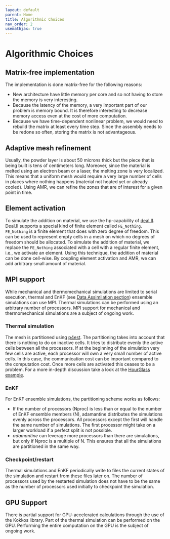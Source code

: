 ```yaml
---
layout: default
parent: Home
title: Algorithmic Choices
nav_order: 2
usemathjax: true
---
```


# Algorithmic Choices
## Matrix-free implementation
The implementation is done matrix-free for the following reasons:
* New architecture have little memory per core and so not having to store
    the memory is very interesting.
* Because the latency of the memory, a very important part of our problem
    is memory bound. It is therefore interesting to decrease memory access even
    at the cost of more computation.
* Because we have time-dependent nonlinear problem, we would need to
    rebuild the matrix at least every time step. Since the assembly needs to be
    redone so often, storing the matrix is not advantageous.

## Adaptive mesh refinement
Usually, the powder layer is about 50 microns thick but the piece that is being
built is tens of centimeters long. Moreover, since the material is melted using
an electron beam or a laser, the melting zone is very localized. This means that
a uniform mesh would require a very large number of cells in places where nothing
happens (material not heated yet or already cooled). Using AMR, we can refine
the zones that are of interest for a given point in time.

## Element activation
To simulate the addition on material, we use the hp-capability of 
[deal.II](https://www.dealii.org). Deal.II supports a special kind of finite 
element called `FE_Nothing`. `FE_Nothing` is a finite element that does with
zero degree of freedom. This can be used to represent empty cells in a mesh on
which no degrees of freedom should be allocated. To simulate the addition of
material, we replace the `FE_Nothing` associated with a cell with a regular finite 
element, i.e., we activate an element. Using this technique, the addition of 
material can be done cell-wise. By coupling element activation and AMR, we can
add arbitrary small amount of material.

## MPI support
While mechanical and thermomechanical simulations are limited to serial
execution, thermal and EnKF (see [Data Assimilation section]({{site.baseurl}}/doc/data_assimilation)) 
ensemble simulations can use MPI. Thermal simulations can be performed using an 
arbitrary number of processors. MPI support for mechanical and thermomechanical 
simulations are a subject of ongoing work.

### Thermal simulation
The mesh is partitioned using [p4est](https://www.p4est.org/). The partitioning
takes into account that there is nothing to do on inactive cells. It tries to
distribute evenly the active cells between all the processors. If at the beginning
of the simulation very few cells are active, each processor will own a very
small number of active cells. In this case, the communication cost can be important
compared to the computation cost. Once more cells are activated this ceases to
be a problem. For a more in-depth discussion take a look at the [HourGlass
example]({{site.baseurl}}/doc/examples/hour_glass).

### EnKF
For EnKF ensemble simulations, the partitioning scheme works as follows:
* If the number of processors (Nproc) is less than or equal to the number of EnKF 
    ensemble members (N), adamantine distributes the simulations evenly across the
    processors. All processors except the first will handle the same number of 
    simulations. The first processor might take on a larger workload if a perfect 
    split is not possible.
* *adamantine* can leverage more processors than there are simulations, but
    only if Nproc is a multiple of N. This ensures that all the simulations
    are partitioned in the same way.

### Checkpoint/restart
Thermal simulations and EnKF periodically write to files the current states of
the simulation and restart from these files later on. The number of processors
used by the restarted simulation does not have to be the same as the number of
processors used initially to checkpoint the simulation.

## GPU Support
There is partial support for GPU-accelerated calculations through the use of 
the Kokkos library. Part of the thermal simulation can be performed on the GPU. 
Performing the entire computation on the GPU is the subject of ongoing work.
